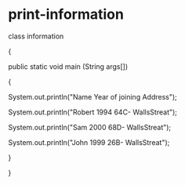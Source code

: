 # print-information
class information

{

public static void main (String args[])

{

System.out.println("Name Year of joining Address");

System.out.println("Robert 1994 64C- WallsStreat");

System.out.println("Sam 2000 68D- WallsStreat");

System.out.println("John 1999 26B- WallsStreat");

}

}


